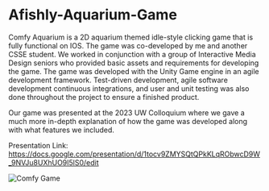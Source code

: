 # Afishly-Aquarium-Game
Comfy Aquarium is a 2D aquarium themed idle-style clicking game that is fully functional on IOS. The game was co-developed by me and another CSSE student. We worked in conjunction with a group of Interactive Media Design seniors who provided basic assets and requirements for developing the game. The game was developed with the Unity Game engine in an agile development framework. Test-driven development, agile software development continuous integrations, and user and unit testing was also done throughout the project to ensure a finished product.

Our game was presented at the 2023 UW Colloquium where we gave a much more in-depth explanation of how the game was developed along with what features we included. 

Presentation Link: https://docs.google.com/presentation/d/1tocv9ZMYSQtQPkKLqRObwcD9W_9NVJu8UXhUO9I5lS0/edit

![Comfy Game](https://github.com/ayevu105/Afishly-Aquarium-Game/assets/97065772/03949249-ec8d-4703-9b9a-f14d496e31e1)
